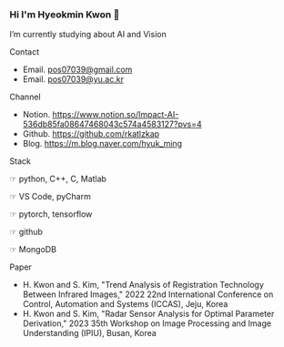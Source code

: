 ### Hi I'm Hyeokmin Kwon 👋



 I’m currently studying about AI and Vision

      
 Contact 
 - Email. pos07039@gmail.com
 - Email. pos07039@yu.ac.kr
  
 Channel
 - Notion. https://www.notion.so/Impact-AI-536db85fa08647468043c574a4583127?pvs=4
 - Github. https://github.com/rkatlzkap
 - Blog. https://m.blog.naver.com/hyuk_ming

Stack

☞  python, C++, C, Matlab

☞  VS Code, pyCharm

☞  pytorch, tensorflow

☞  github

☞  MongoDB

Paper
 - H. Kwon and S. Kim, "Trend Analysis of Registration Technology Between Infrared Images," 2022 22nd International Conference on Control, Automation and Systems (ICCAS), Jeju, Korea
 - H. Kwon and S. Kim, "Radar Sensor Analysis for Optimal Parameter Derivation," 2023 35th Workshop on Image Processing and Image Understanding (IPIU), Busan, Korea
